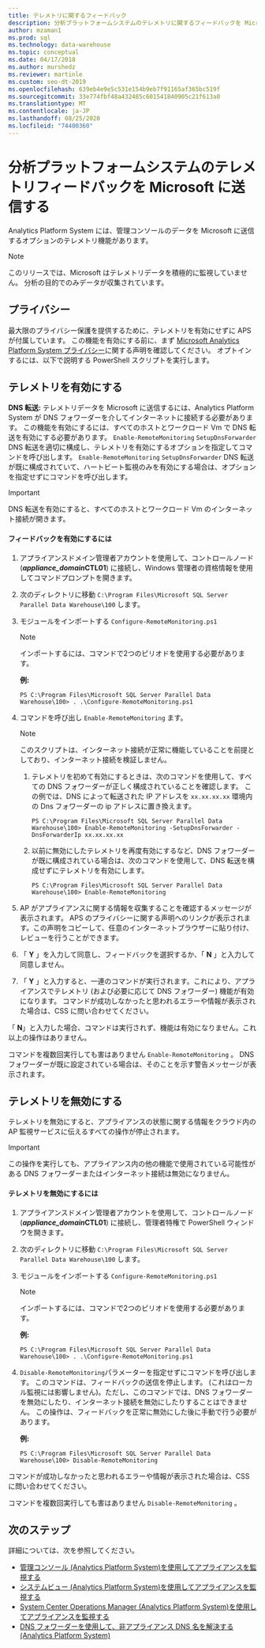 ```yaml
---
title: テレメトリに関するフィードバック
description: 分析プラットフォームシステムのテレメトリに関するフィードバックを Microsoft に送信します。
author: mzaman1
ms.prod: sql
ms.technology: data-warehouse
ms.topic: conceptual
ms.date: 04/17/2018
ms.author: murshedz
ms.reviewer: martinle
ms.custom: seo-dt-2019
ms.openlocfilehash: 639eb4e9e5c531e154b9eb7f91165af365bc519f
ms.sourcegitcommit: 33e774fbf48a432485c601541840905c21f613a0
ms.translationtype: MT
ms.contentlocale: ja-JP
ms.lasthandoff: 08/25/2020
ms.locfileid: "74400360"
---
```

# <a name="send-telemetry-feedback-to-microsoft-for-analytics-platform-system"></a>分析プラットフォームシステムのテレメトリフィードバックを Microsoft に送信する
Analytics Platform System には、管理コンソールのデータを Microsoft に送信するオプションのテレメトリ機能があります。 
  
> [!NOTE]  
> このリリースでは、Microsoft はテレメトリデータを積極的に監視していません。 分析の目的でのみデータが収集されています。  
  
## <a name="privacy"></a><a name="privacy"></a>プライバシー  
最大限のプライバシー保護を提供するために、テレメトリを有効にせずに APS が付属しています。 この機能を有効にする前に、まず [Microsoft Analytics Platform System プライバシー](https://go.microsoft.com/fwlink/?LinkId=400902)に関する声明を確認してください。 オプトインするには、以下で説明する PowerShell スクリプトを実行します。  
  
## <a name="enable-telemetry"></a><a name="enable"></a>テレメトリを有効にする  
**DNS 転送:** テレメトリデータを Microsoft に送信するには、Analytics Platform System が DNS フォワーダーを介してインターネットに接続する必要があります。 この機能を有効にするには、すべてのホストとワークロード Vm で DNS 転送を有効にする必要があります。 `Enable-RemoteMonitoring` `SetupDnsForwarder` DNS 転送を適切に構成し、テレメトリを有効にするオプションを指定してコマンドを呼び出します。 `Enable-RemoteMonitoring` `SetupDnsForwarder` DNS 転送が既に構成されていて、ハートビート監視のみを有効にする場合は、オプションを指定せずにコマンドを呼び出します。  
  
> [!IMPORTANT]  
> DNS 転送を有効にすると、すべてのホストとワークロード Vm のインターネット接続が開きます。  
  
#### <a name="to-enable-feedback"></a>フィードバックを有効にするには  
  
1.  アプライアンスドメイン管理者アカウントを使用して、コントロールノード (<strong>*appliance_domain*CTL01</strong>) に接続し、Windows 管理者の資格情報を使用してコマンドプロンプトを開きます。  
  
2.  次のディレクトリに移動 `C:\Program Files\Microsoft SQL Server Parallel Data Warehouse\100` します。  
  
3.  モジュールをインポートする `Configure-RemoteMonitoring.ps1`  
  
    > [!NOTE]  
    > インポートするには、コマンドで2つのピリオドを使用する必要があります。  
  
    **例:**  
  
    ```  
    PS C:\Program Files\Microsoft SQL Server Parallel Data Warehouse\100> . .\Configure-RemoteMonitoring.ps1  
    ```  
  
4.  コマンドを呼び出し `Enable-RemoteMonitoring` ます。  
  
    > [!NOTE]  
    > このスクリプトは、インターネット接続が正常に機能していることを前提としており、インターネット接続を検証しません。  
  
    1.  テレメトリを初めて有効にするときは、次のコマンドを使用して、すべての DNS フォワーダーが正しく構成されていることを確認します。 この例では、DNS によって転送された IP アドレスを `xx.xx.xx.xx` 環境内の Dns フォワーダーの ip アドレスに置き換えます。  
  
        ```  
        PS C:\Program Files\Microsoft SQL Server Parallel Data Warehouse\100> Enable-RemoteMonitoring -SetupDnsForwarder -DnsForwarderIp xx.xx.xx.xx  
        ```  
  
    2.  以前に無効にしたテレメトリを再度有効にするなど、DNS フォワーダーが既に構成されている場合は、次のコマンドを使用して、DNS 転送を構成せずにテレメトリを有効にします。  
  
        ```  
        PS C:\Program Files\Microsoft SQL Server Parallel Data Warehouse\100> Enable-RemoteMonitoring  
        ```  
  
5.  AP がアプライアンスに関する情報を収集することを確認するメッセージが表示されます。 APS のプライバシーに関する声明へのリンクが表示されます。この声明をコピーして、任意のインターネットブラウザーに貼り付け、レビューを行うことができます。  
  
6.  「 **Y** 」を入力して同意し、フィードバックを選択するか、「 **N** 」と入力して同意しません。  
  
7.  「 **Y** 」と入力すると、一連のコマンドが実行されます。これにより、アプライアンスでテレメトリ (および必要に応じて DNS フォワーダー) 機能が有効になります。 コマンドが成功しなかったと思われるエラーや情報が表示された場合は、CSS に問い合わせてください。  
  
「 **N**」と入力した場合、コマンドは実行されず、機能は有効になりません。これ以上の操作はありません。  
  
コマンドを複数回実行しても害はありません `Enable-RemoteMonitoring` 。 DNS フォワーダーが既に設定されている場合は、そのことを示す警告メッセージが表示されます。  
  
## <a name="disable-telemetry"></a><a name="disable"></a>テレメトリを無効にする  
テレメトリを無効にすると、アプライアンスの状態に関する情報をクラウド内の AP 監視サービスに伝えるすべての操作が停止されます。  
  
> [!IMPORTANT]  
> この操作を実行しても、アプライアンス内の他の機能で使用されている可能性がある DNS フォワーダーまたはインターネット接続は無効になりません。  
  
#### <a name="to-disable-telemetry"></a>テレメトリを無効にするには  
  
1.  アプライアンスドメイン管理者アカウントを使用して、コントロールノード (<strong>*appliance_domain*CTL01</strong>) に接続し、管理者特権で PowerShell ウィンドウを開きます。  
  
2.  次のディレクトリに移動 `C:\Program Files\Microsoft SQL Server Parallel Data Warehouse\100` します。  
  
3.  モジュールをインポートする `Configure-RemoteMonitoring.ps1`  
  
    > [!NOTE]  
    > インポートするには、コマンドで2つのピリオドを使用する必要があります。  
  
    **例:**  
  
    ```  
    PS C:\Program Files\Microsoft SQL Server Parallel Data Warehouse\100> . .\Configure-RemoteMonitoring.ps1  
    ```  
  
4.  `Disable-RemoteMonitoring`パラメーターを指定せずにコマンドを呼び出します。 このコマンドは、フィードバックの送信を停止します。 (これはローカル監視には影響しません)。ただし、このコマンドでは、DNS フォワーダーを無効にしたり、インターネット接続を無効にしたりすることはできません。 この操作は、フィードバックを正常に無効にした後に手動で行う必要があります。  
  
    **例:**  
  
    ```  
    PS C:\Program Files\Microsoft SQL Server Parallel Data Warehouse\100> Disable-RemoteMonitoring  
    ```  
  
コマンドが成功しなかったと思われるエラーや情報が表示された場合は、CSS に問い合わせてください。  
  
コマンドを複数回実行しても害はありません `Disable-RemoteMonitoring` 。  
  
## <a name="next-steps"></a>次のステップ
詳細については、次を参照してください。
- [管理コンソール &#40;Analytics Platform System&#41;を使用してアプライアンスを監視する ](monitor-the-appliance-by-using-the-admin-console.md)  
- [システムビュー &#40;Analytics Platform System&#41;を使用してアプライアンスを監視する ](monitor-the-appliance-by-using-system-views.md)  
- [System Center Operations Manager &#40;Analytics Platform System&#41;を使用してアプライアンスを監視する ](monitor-the-appliance-by-using-system-center-operations-manager.md)  
- [DNS フォワーダーを使用して、非アプライアンス DNS 名を解決する &#40;Analytics Platform System&#41;](use-a-dns-forwarder-to-resolve-non-appliance-dns-names.md)  
  
